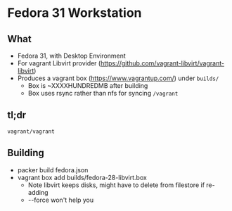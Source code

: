 # Fedora 31 Workstation

## What

* Fedora 31, with Desktop Environment
* For vagrant Libvirt provider (https://github.com/vagrant-libvirt/vagrant-libvirt)
* Produces a vagrant box (https://www.vagrantup.com/) under `builds/`
    * Box is ~XXXXHUNDREDMB after building
    * Box uses rsync rather than nfs for syncing `/vagrant`

##  tl;dr

```
vagrant/vagrant
```

## Building

* packer build fedora.json
* vagrant box add builds/fedora-28-libvirt.box
  * Note libvirt keeps disks, might have to delete from filestore if re-adding
  * --force won't help you

